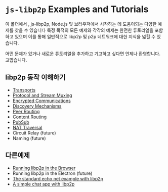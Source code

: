 # `js-libp2p` Examples and Tutorials

이 폴더에서 , js-libp2p, Node.js 및 브라우저에서 시작하는 데 도움이되는 다양한 예제를 찾을 수 있습니다
특정 목적의 모든 예제와 각각의 예제는 완전한 튜토리얼을 포함하고 있으며 이를 통해 일반적으로 libp2p 및 p2p 네트워크에 대한 지식을 넓힐 수 있습니다.

어떤 문제가 있거나 새로운 튜토리얼을 추가하고 기고하고 싶다면 언제나 환영합니다. 고맙습니다.

## libp2p 동작 이해하기

- [Transports](./transports)
- [Protocol and Stream Muxing](./protocol-and-stream-muxing)
- [Encrypted Communications](./encrypted-communications)
- [Discovery Mechanisms](./discovery-mechanisms)
- [Peer Routing](./peer-and-content-routing)
- [Content Routing](./peer-and-content-routing)
- [PubSub](./pubsub)
- [NAT Traversal](./nat-traversal)
- Circuit Relay (future)
- Naming (future)

## 다른예제

- [Running libp2p in the Browser](./libp2p-in-the-browser)
- Running libp2p in the Electron (future)
- [The standard echo net example with libp2p](./echo)
- [A simple chat app with libp2p](./chat)

